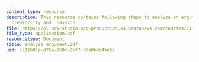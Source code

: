 ```yaml
---
content_type: resource
description: This resource contains following steps to analyze an argument logic,
  credibility and  passion.
file: https://ol-ocw-studio-app-production.s3.amazonaws.com/courses/11-225-argumentation-and-communication-fall-2006/1a11b01ad75a950c25f70ba8b3c4be5e_analyze_argument.pdf
file_type: application/pdf
resourcetype: Document
title: analyze_argument.pdf
uid: 1a11b01a-d75a-950c-25f7-0ba8b3c4be5e
---
```

